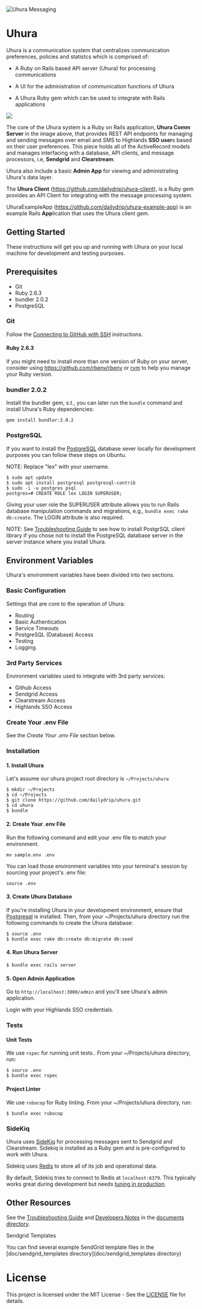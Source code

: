 ![Uhura Messaging](docs/uhura_messaging.png)

# Uhura

Uhura is a communication system that centralizes communication preferences, policies and statistcs which is comprised of:

* A Ruby on Rails based API server (Uhura) for processing communications

* A UI for the administration of communication functions of Uhura

* A Uhura Ruby gem which can be used to integrate with Rails applications

  

![](docs/UhuraSystemArchitecture_20190501c.gif)

The core of the Uhura system is a Ruby on Rails application, **Uhura Comm Server** in the image above, that provides REST API endpoints for managing and sending messages over email and SMS to Highlands **SSO user**s based on their user preferences. This piece holds all of the ActiveRecord models and manages interfacing with a database, API clients, and message processors, i.e, **Sendgrid** and **Clearstream**. 

Uhura also include a basic **Admin App** for viewing and administrating Uhura's data layer.

The **Uhura Client** (https://github.com/dailydrip/uhura-client), is a Ruby gem provides an API Client for integrating with the message processing system. 

UhuraExampleApp (https://github.com/dailydrip/uhura-example-app) is an example Rails **App**lication that uses the Uhura client gem.


## Getting Started

These instructions will get you up and running with Uhura on your local machine for development and testing purposes. 

## Prerequisites

- Git
- Ruby 2.6.3
- bundler 2.0.2
- PostgreSQL

### Git

Follow the [Connecting to GitHub with SSH](https://help.github.com/en/articles/connecting-to-github-with-ssh) instructions.

#### Ruby 2.6.3

If you might need to install more than one version of Ruby on your server, consider using [<https://github.com/rbenv/rbenv>](https://github.com/rbenv/rbenv) or [rvm](https://rvm.io/) to help you manage your Ruby version.

### bundler 2.0.2

Install the bundler gem, s.t., you can later run the `bundle` command and install Uhura's Ruby dependencies:

``` 
gem install bundler:2.0.2
```

### PostgreSQL
If you want to install the [PostgreSQL](https://www.postgresql.org/) database sever locally for development purposes you can follow these steps on Ubuntu. 

NOTE: Replace "lex" with your username.

``` 
$ sudo apt update
$ sudo apt install postgresql postgresql-contrib
$ sudo -i -u postgres psql
postgres=# CREATE ROLE lex LOGIN SUPERUSER;
```

Giving your user role the SUPERUSER attribute allows you to run Rails database manipulation commands and migrations, e.g., `bundle exec rake db:create`. The LOGIN attribute is also required.

NOTE: See [Troubleshooting Guide](docs/troubleshooting.md) to see how to install PostgrSQL client library if you chose not to install the PostgreSQL database server in the server instance where you install Uhura.

## Environment Variables

Uhura's environment variables have been divided into two sections.

### Basic Configuration 

Settings that are core to the operation of Uhura: 

- Routing
- Basic Authentication
- Service Timeouts
- PostgreSQL (Database) Access
- Testing
- Logging.

### 3rd Party Services

Environment variables used to integrate with 3rd party services:

- Github Access
- Sendgrid Access
- Clearstream Access
- Highlands SSO Access

### Create Your .env File

See the *Create Your .env File* section below.

### Installation

#### 1. Install Uhura 

Let's assume our uhura project root directory is `~/Projects/uhura`

```
$ mkdir ~/Projects
$ cd ~/Projects
$ git clone https://github.com/dailydrip/uhura.git
$ cd uhura
$ bundle
```

#### 2. Create Your .env File

Run the following command and edit your .env file to match your environment.

```
mv sample.env .env
```

You can load those environment variables into your terminal's session by sourcing your project's .env file:

```
source .env
```

#### 3. Create Uhura Database

If you're installing Uhura in your development environment, ensure that [Postgresql](https://www.postgresql.org/) is installed. Then, from your ~/Projects/uhura directory run the following commands to create the Uhura database:

```
$ source .env
$ bundle exec rake db:create db:migrate db:seed
```

#### 4. Run Uhura Server

```
$ bundle exec rails server
```

#### 5. Open Admin Application

Go to `http://localhost:3000/admin` and you'll see Uhura's admin application.  

Login with your Highlands SSO credentials.



### Tests

#### Unit Tests

We use  `rspec` for running unit tests.. From your ~/Projects/uhura directory, run:

```
$ source .env
$ bundle exec rspec
```

#### Project Linter

We use `rubocop` for Ruby linting. From your ~/Projects/uhura directory, run:

```
$ bundle exec rubocop
```



### SideKiq

Uhura uses [SideKiq](https://github.com/mperham/sidekiq) for processing messages sent to Sendgrid and Clearstream.  Sidekiq is installed as a Ruby gem and is pre-configured to work with Uhura.

Sidekiq uses [Redis](https://redis.io/) to store all of its job and operational data.

By default, Sidekiq tries to connect to Redis at `localhost:6379`. This typically works great during development but needs [tuning in production](https://github.com/mperham/sidekiq/wiki/Using-Redis).



## Other Resources

See the [Troubleshooting Guide](docs/troubleshooting.md) and [Developers Notes](docs/developer_notes.md) in the [documents directory](docs/).

Sendgrid Templates

You can find several example SendGrid template files in the [doc/sendgrid_templates directory](doc/sendgrid_templates directory)



# License

This project is licensed under the MIT License - See the [LICENSE](LICENSE.txt) file for details.
